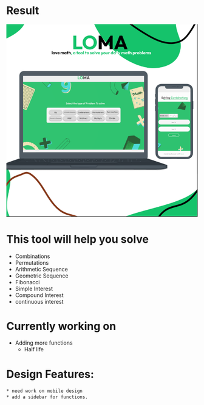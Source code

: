 # Result
![Result](result.png)

# This tool will help you solve 
* Combinations 
* Permutations 
* Arithmetic Sequence
* Geometric Sequence
* Fibonacci
* Simple Interest
* Compound Interest
* continuous interest




# Currently working on 
* Adding more functions
    * Half life


# Design Features:
    * need work on mobile design
    * add a sidebar for functions.